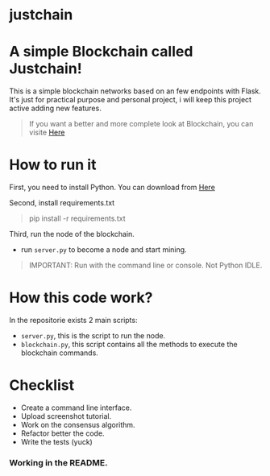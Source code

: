 # justchain

# A simple Blockchain called Justchain!

This is a simple blockchain networks based on an few endpoints with Flask. It's just for practical purpose and personal project, i will keep this project active adding new features.

> If you want a better and more complete look at Blockchain, you can visite [Here](https://en.bitcoin.it/wiki/Main_Page)

# How to run it 

First, you need to install Python. You can download from [Here](https://www.python.org/)

Second, install requirements.txt

> pip install -r requirements.txt

Third, run the node of the blockchain.

* run `server.py` to become a node and start mining.

> IMPORTANT: Run with the command line or console. Not Python IDLE.

# How this code work?

In the repositorie exists 2 main scripts:

* `server.py`, this is the script to run the node.
* `blockchain.py`, this script contains all the methods to execute the blockchain commands.

# Checklist

* Create a command line interface.
* Upload screenshot tutorial.
* Work on the consensus algorithm.
* Refactor better the code.
* Write the tests (yuck)

### Working in the README.